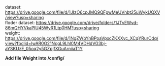dataset: https://drive.google.com/file/d/1JIzO6cpJMQ9QFpwMeUVnbt25uWykUQXV/view?usp=sharing </br>
floder dataset: https://drive.google.com/drive/folders/1JTvEWvd-86mQHYVkaPIU45WyR1Ltp0HM?usp=sharing </br>
weight: https://drive.google.com/file/d/1NgZWbYnBPoaVpxcZKXXvc_XCqYRurCdq/view?fbclid=IwAR0G21NcgL9Lhl0M4VDHdVG3bj-aYSKUzE_05oq2y5GZpjfXGuArniiaT1Y </br>

<b>Add file Weight into /config/ </b>
